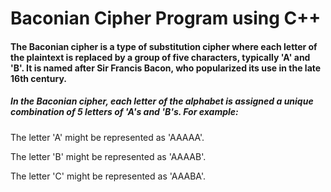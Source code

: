 # **Baconian Cipher Program using C++**


#### The Baconian cipher is a type of substitution cipher where each letter of the plaintext is replaced by a group of five characters, typically 'A' and 'B'. It is named after Sir Francis Bacon, who popularized its use in the late 16th century.

##### In the Baconian cipher, each letter of the alphabet is assigned a unique combination of 5 letters of  'A's and 'B's. For example:

The letter 'A' might be represented as 'AAAAA'.

The letter 'B' might be represented as 'AAAAB'.

The letter 'C' might be represented as 'AAABA'.

